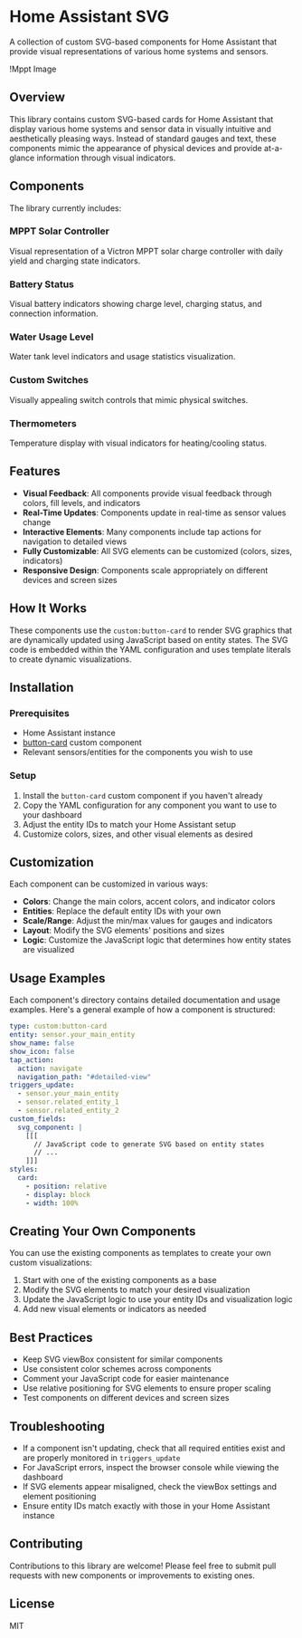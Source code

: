 # Home Assistant SVG

A collection of custom SVG-based components for Home Assistant that provide visual representations of various home systems and sensors.

!Mppt Image

## Overview

This library contains custom SVG-based cards for Home Assistant that display various home systems and sensor data in visually intuitive and aesthetically pleasing ways. Instead of standard gauges and text, these components mimic the appearance of physical devices and provide at-a-glance information through visual indicators.

## Components

The library currently includes:

### MPPT Solar Controller
Visual representation of a Victron MPPT solar charge controller with daily yield and charging state indicators.

### Battery Status
Visual battery indicators showing charge level, charging status, and connection information.

### Water Usage Level
Water tank level indicators and usage statistics visualization.

### Custom Switches
Visually appealing switch controls that mimic physical switches.

### Thermometers
Temperature display with visual indicators for heating/cooling status.

## Features

- **Visual Feedback**: All components provide visual feedback through colors, fill levels, and indicators
- **Real-Time Updates**: Components update in real-time as sensor values change
- **Interactive Elements**: Many components include tap actions for navigation to detailed views
- **Fully Customizable**: All SVG elements can be customized (colors, sizes, indicators)
- **Responsive Design**: Components scale appropriately on different devices and screen sizes

## How It Works

These components use the `custom:button-card` to render SVG graphics that are dynamically updated using JavaScript based on entity states. The SVG code is embedded within the YAML configuration and uses template literals to create dynamic visualizations.

## Installation

### Prerequisites

- Home Assistant instance
- [button-card](https://github.com/custom-cards/button-card) custom component
- Relevant sensors/entities for the components you wish to use

### Setup

1. Install the `button-card` custom component if you haven't already
2. Copy the YAML configuration for any component you want to use to your dashboard
3. Adjust the entity IDs to match your Home Assistant setup
4. Customize colors, sizes, and other visual elements as desired

## Customization

Each component can be customized in various ways:

- **Colors**: Change the main colors, accent colors, and indicator colors
- **Entities**: Replace the default entity IDs with your own
- **Scale/Range**: Adjust the min/max values for gauges and indicators
- **Layout**: Modify the SVG elements' positions and sizes
- **Logic**: Customize the JavaScript logic that determines how entity states are visualized

## Usage Examples

Each component's directory contains detailed documentation and usage examples. Here's a general example of how a component is structured:

```yaml
type: custom:button-card
entity: sensor.your_main_entity
show_name: false
show_icon: false
tap_action:
  action: navigate
  navigation_path: "#detailed-view"
triggers_update:
  - sensor.your_main_entity
  - sensor.related_entity_1
  - sensor.related_entity_2
custom_fields:
  svg_component: |
    [[[ 
      // JavaScript code to generate SVG based on entity states
      // ...
    ]]]
styles:
  card:
    - position: relative
    - display: block
    - width: 100%
```

## Creating Your Own Components

You can use the existing components as templates to create your own custom visualizations:

1. Start with one of the existing components as a base
2. Modify the SVG elements to match your desired visualization
3. Update the JavaScript logic to use your entity IDs and visualization logic
4. Add new visual elements or indicators as needed

## Best Practices

- Keep SVG viewBox consistent for similar components
- Use consistent color schemes across components
- Comment your JavaScript code for easier maintenance
- Use relative positioning for SVG elements to ensure proper scaling
- Test components on different devices and screen sizes

## Troubleshooting

- If a component isn't updating, check that all required entities exist and are properly monitored in `triggers_update`
- For JavaScript errors, inspect the browser console while viewing the dashboard
- If SVG elements appear misaligned, check the viewBox settings and element positioning
- Ensure entity IDs match exactly with those in your Home Assistant instance

## Contributing

Contributions to this library are welcome! Please feel free to submit pull requests with new components or improvements to existing ones.

## License

MIT
